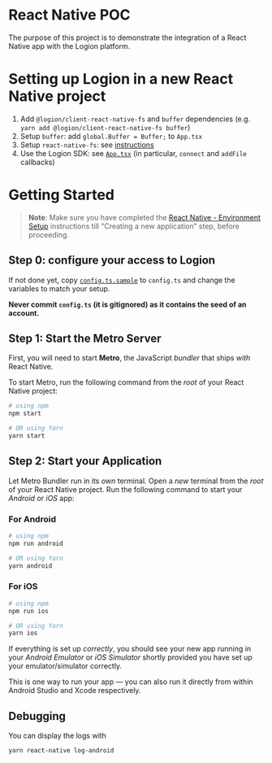# React Native POC

The purpose of this project is to demonstrate the integration of a React Native app with the Logion platform.

# Setting up Logion in a new React Native project

1. Add `@logion/client-react-native-fs` and `buffer` dependencies (e.g. `yarn add @logion/client-react-native-fs buffer`)
2. Setup `buffer`: add `global.Buffer = Buffer;` to `App.tsx`
3. Setup `react-native-fs`: see [instructions](https://github.com/itinance/react-native-fs)
4. Use the Logion SDK: see [`App.tsx`](./App.tsx) (in particular, `connect` and `addFile` callbacks)

# Getting Started

>**Note**: Make sure you have completed the [React Native - Environment Setup](https://reactnative.dev/docs/environment-setup) instructions till "Creating a new application" step, before proceeding.

## Step 0: configure your access to Logion

If not done yet, copy [`config.ts.sample`](./config.ts.sample) to `config.ts` and change the variables to match your setup.

**Never commit `config.ts` (it is gitignored) as it contains the seed of an account.**

## Step 1: Start the Metro Server

First, you will need to start **Metro**, the JavaScript _bundler_ that ships _with_ React Native.

To start Metro, run the following command from the _root_ of your React Native project:

```bash
# using npm
npm start

# OR using Yarn
yarn start
```

## Step 2: Start your Application

Let Metro Bundler run in its _own_ terminal. Open a _new_ terminal from the _root_ of your React Native project. Run the following command to start your _Android_ or _iOS_ app:

### For Android

```bash
# using npm
npm run android

# OR using Yarn
yarn android
```

### For iOS

```bash
# using npm
npm run ios

# OR using Yarn
yarn ios
```

If everything is set up _correctly_, you should see your new app running in your _Android Emulator_ or _iOS Simulator_ shortly provided you have set up your emulator/simulator correctly.

This is one way to run your app — you can also run it directly from within Android Studio and Xcode respectively.

## Debugging

You can display the logs with
```bash
yarn react-native log-android
```